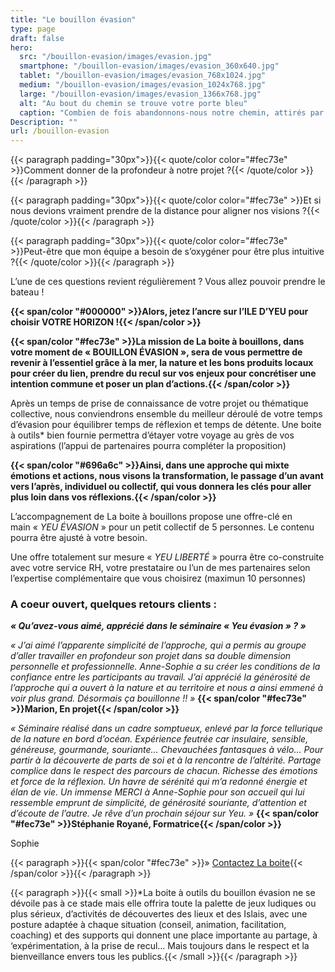 ```yaml
---
title: "Le bouillon évasion"
type: page
draft: false
hero:
  src: "/bouillon-evasion/images/evasion.jpg"
  smartphone: "/bouillon-evasion/images/evasion_360x640.jpg"
  tablet: "/bouillon-evasion/images/evasion_768x1024.jpg"
  medium: "/bouillon-evasion/images/evasion_1024x768.jpg"
  large: "/bouillon-evasion/images/evasion_1366x768.jpg"
  alt: "Au bout du chemin se trouve votre porte bleu"
  caption: "Combien de fois abandonnons-nous notre chemin, attirés par l'éclat trompeur du chemin d'à côté ? Paulo Coelho"
Description: ""
url: /bouillon-evasion
---
```


{{< paragraph padding="30px">}}{{< quote/color color="#fec73e" >}}Comment donner de la profondeur à notre projet ?{{< /quote/color >}}{{< /paragraph >}}

{{< paragraph padding="30px">}}{{< quote/color color="#fec73e" >}}Et si nous devions vraiment prendre de la distance pour aligner nos visions ?{{< /quote/color >}}{{< /paragraph >}}

{{< paragraph padding="30px">}}{{< quote/color color="#fec73e" >}}Peut-être que mon équipe a besoin de s&rsquo;oxygéner pour être plus intuitive ?{{< /quote/color >}}{{< /paragraph >}}

L&rsquo;une de ces questions revient régulièrement ? Vous allez pouvoir prendre le bateau !

**{{< span/color "#000000" >}}Alors, jetez l’ancre sur l’ILE D’YEU pour choisir VOTRE HORIZON !{{< /span/color >}}**

**{{< span/color "#fec73e" >}}La mission de La boite à bouillons, dans votre moment de « BOUILLON ÉVASION », sera de vous permettre de revenir à l’essentiel grâce à la mer, la nature et les bons produits locaux pour créer du lien, prendre du recul sur vos enjeux pour concrétiser une intention commune et poser un plan d’actions.{{< /span/color >}}**

Après un temps de prise de connaissance de votre projet ou thématique collective, nous conviendrons ensemble du meilleur déroulé de votre temps d’évasion pour équilibrer temps de réflexion et temps de détente. Une boite à outils\* bien fournie permettra d’étayer votre voyage au grès de vos aspirations (l’appui de partenaires pourra compléter la proposition)

**{{< span/color "#696a6c" >}}Ainsi, dans une approche qui mixte émotions et actions, nous visons la transformation, le passage d&rsquo;un avant vers l&rsquo;après, individuel ou collectif, qui vous donnera les clés pour aller plus loin dans vos réflexions.{{< /span/color >}}**

L’accompagnement de La boite à bouillons propose une offre-clé en main « *YEU ÉVASION* » pour un petit collectif de 5 personnes. Le contenu pourra être ajusté à votre besoin.

Une offre totalement sur mesure « *YEU LIBERTÉ* » pourra être co-construite avec votre service RH, votre prestataire ou l’un de mes partenaires selon l’expertise complémentaire que vous choisirez (maximun 10 personnes)

### A coeur ouvert, quelques retours clients :

**_« Qu&rsquo;avez-vous aimé, apprécié dans le séminaire « Yeu évasion » ? »_**

_« J&rsquo;ai aimé l&rsquo;apparente simplicité de l&rsquo;approche, qui a permis au groupe d&rsquo;aller travailler en profondeur son projet dans sa double dimension personnelle et professionnelle. Anne-Sophie a su créer les conditions de la confiance entre les participants au travail. J&rsquo;ai apprécié la générosité de l&rsquo;approche qui a ouvert à la nature et au territoire et nous a ainsi emmené à voir plus grand. Désormais ça bouillonne !! »_ **{{< span/color "#fec73e" >}}Marion, En projet{{< /span/color >}}**

_« Séminaire réalisé dans un cadre somptueux, enlevé par la force tellurique de la nature en bord d&rsquo;océan. Expérience feutrée car insulaire, sensible, généreuse, gourmande, souriante… Chevauchées fantasques à vélo&#8230; Pour partir à la découverte de parts de soi et à la rencontre de l&rsquo;altérité. Partage complice dans le respect des parcours de chacun. Richesse des émotions et force de la réflexion. Un havre de sérénité qui m&rsquo;a redonné énergie et élan de vie. Un immense MERCI à Anne-Sophie pour son accueil qui lui ressemble emprunt de simplicité, de générosité souriante, d&rsquo;attention et d&rsquo;écoute de l&rsquo;autre. Je rêve d&rsquo;un prochain séjour sur Yeu. »_ **{{< span/color "#fec73e" >}}Stéphanie Royané, Formatrice{{< /span/color >}}**

Sophie

{{< paragraph >}}{{< span/color "#fec73e" >}}» [Contactez La boite](/le-reseau/){{< /span/color >}}{{< /paragraph >}}

{{< paragraph >}}{{< small >}}\*La boite à outils du bouillon évasion ne se dévoile pas à ce stade mais elle offrira toute la palette de jeux ludiques ou plus sérieux, d&rsquo;activités de découvertes des lieux et des Islais, avec une posture adaptée à chaque situation (conseil, animation, facilitation, coaching) et des supports qui donnent une place importante au partage, à &lsquo;expérimentation, à la prise de recul&#8230; Mais toujours dans le respect et la bienveillance envers tous les publics.{{< /small >}}{{< /paragraph >}}
